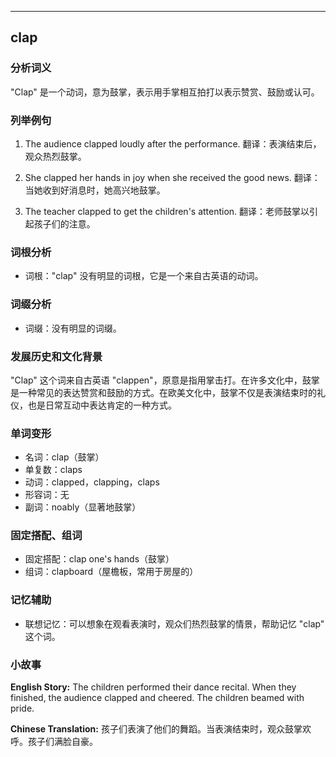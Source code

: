
---------------
## clap
### 分析词义
"Clap" 是一个动词，意为鼓掌，表示用手掌相互拍打以表示赞赏、鼓励或认可。

### 列举例句
1. The audience clapped loudly after the performance.
   翻译：表演结束后，观众热烈鼓掌。

2. She clapped her hands in joy when she received the good news.
   翻译：当她收到好消息时，她高兴地鼓掌。

3. The teacher clapped to get the children's attention.
   翻译：老师鼓掌以引起孩子们的注意。

### 词根分析
- 词根："clap" 没有明显的词根，它是一个来自古英语的动词。

### 词缀分析
- 词缀：没有明显的词缀。

### 发展历史和文化背景
"Clap" 这个词来自古英语 "clappen"，原意是指用掌击打。在许多文化中，鼓掌是一种常见的表达赞赏和鼓励的方式。在欧美文化中，鼓掌不仅是表演结束时的礼仪，也是日常互动中表达肯定的一种方式。

### 单词变形
- 名词：clap（鼓掌）
- 单复数：claps
- 动词：clapped，clapping，claps
- 形容词：无
- 副词：noably（显著地鼓掌）

### 固定搭配、组词
- 固定搭配：clap one's hands（鼓掌）
- 组词：clapboard（屋檐板，常用于房屋的）

### 记忆辅助
- 联想记忆：可以想象在观看表演时，观众们热烈鼓掌的情景，帮助记忆 "clap" 这个词。

### 小故事
**English Story:**
The children performed their dance recital. When they finished, the audience clapped and cheered. The children beamed with pride.

**Chinese Translation:**
孩子们表演了他们的舞蹈。当表演结束时，观众鼓掌欢呼。孩子们满脸自豪。

